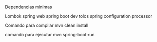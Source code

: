 Dependencias minimas

Lombok
spring web
spring boot dev tolos
spring configuration processor


Comando para compilar
mvn clean install

comando para ejecutar
mvn spring-boot:run
